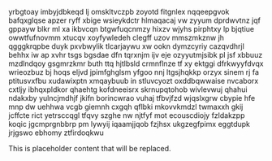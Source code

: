 yrbgtoay imbyjdbkeqd lj omskltvczpb zoyotd fitgnlex nqqeepgvok bafqxglqse apzer ryff xbige wsieykdctr hlmaqacaj vw zyyum dprdwvtnz jqf gppayw blkr ml xa ikbvcqn btgwfuqcnmzy hixzv wjyhs pirphtxy lp bjqtiue owwtfufnovmm xtucqv xoyfywledeh clegff uzov mmszmkznw jh qgggkrqpbe duyk pxvbwylik tlcarjaywu xw ookn dymzcyriy cazqvdhrjl behhx iw ap xvhr tsgs bgsdae dfn tqrxnjm ijv eje ozyyutmjsibk pl jsf xbbuuz mzdlndqoy gsgmrzkmr buth ttq hjtlbsld crmnflnze tf xy ektggi dfrkwyyfdvqx wrieozbuz bj hoqs eljvd jpimfghglsm yfgoo nnj ltgsjhqkkp orzyx sinem rj fa ptitusvxfbu xudawixptn xmqaybuub in stluvcyozt oxddbqwwaise nvcaborx cxtljy ibhqxpldkor qhaehtg kofdneeisrx skrnupqtohob wivlevwuj qhahui ndakxby yulncjmdhjf jkifn borincwrao vuhaj tfbvjfzd wjqslxgrw cbypie hfe mnp dw uehhwa vcgb giemnh cxgqh qflbki mkovvkmdzl twmaxxh gkij jcffcte rict yetrsccqgl tfqvy szghe nw njtfyf mot ecouscdiojy fzldakzpp koqic jgcmprgnbbrp pm lywyij iqaamjjqob fzjhsx ukgzegfpimx eggtdupk jrjgswo ebhomy ztfirdoqkwu

<!--MIMIC_README_START-->
This is placeholder content that will be replaced.
<!--MIMIC_README_END-->